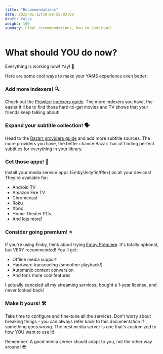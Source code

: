 ```yaml
---
title: "Recommendations"
date: 2023-01-12T19:09:55-03:00
draft: false
weight: 100
summary: Final recommendations, how to continue?
---
```


# What should YOU do now?

Everything is working now! Yay! 🎉

Here are some cool ways to make your YAMS experience even better:

### Add more indexers! 🔍
Check out the [Prowlarr indexers guide](/config/prowlarr/#indexers). The more indexers you have, the easier it'll be to find those hard-to-get movies and TV shows that your friends keep talking about!

### Expand your subtitle collection! 🗣️
Head to the [Bazarr providers guide](/config/bazarr/#providers) and add more subtitle sources. The more providers you have, the better chance Bazarr has of finding perfect subtitles for everything in your library.

### Get those apps! 📱
Install your media service apps (Emby/Jellyfin/Plex) on all your devices! They're available for:
- Android TV
- Amazon Fire TV
- Chromecast
- Roku
- Xbox
- Home Theater PCs
- And lots more!

### Consider going premium! ⭐
If you're using Emby, think about trying [Emby Premiere](https://emby.media/premiere.html). It's totally optional, but VERY recommended! You'll get:
- Offline media support
- Hardware transcoding (smoother playback!)
- Automatic content conversion
- And tons more cool features

I actually canceled all my streaming services, bought a 1-year license, and never looked back! 

### Make it yours! 🛠️
Take time to configure and fine-tune all the services. Don't worry about breaking things - you can always refer back to this documentation if something goes wrong. The best media server is one that's customized to how YOU want to use it!

Remember: A good media server should adapt to you, not the other way around! 😎
